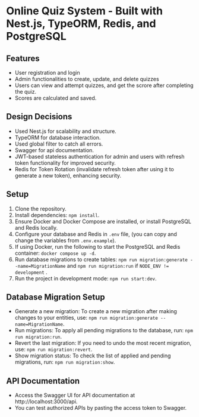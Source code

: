 # Online Quiz System - Built with Nest.js, TypeORM, Redis, and PostgreSQL

## Features

- User registration and login
- Admin functionalities to create, update, and delete quizzes
- Users can view and attempt quizzes, and get the scrore after completing the quiz.
- Scores are calculated and saved.

## Design Decisions

- Used Nest.js for scalability and structure.
- TypeORM for database interaction.
- Used global filter to catch all errors.
- Swagger for api documentation.
- JWT-based stateless authentication for admin and users with refresh token functionality for improved security.
- Redis for Token Rotation (invalidate refresh token after using it to generate a new token), enhancing security.

## Setup

1. Clone the repository.
2. Install dependencies: `npm install`.
3. Ensure Docker and Docker Compose are installed, or install PostgreSQL and Redis locally.
4. Configure your database and Redis in `.env` file, (you can copy and change the variables from `.env.example`).
5. If using Docker, run the following to start the PostgreSQL and Redis container: `docker compose up -d`.
6. Run database migrations to create tables: `npm run migration:generate --name=MigrationName` and `npm run migration:run` if `NODE_ENV != development` .
7. Run the project in development mode: `npm run start:dev`.

## Database Migration Setup

- Generate a new migration: To create a new migration after making changes to your entities, use: `npm run migration:generate --name=MigrationName`.
- Run migrations: To apply all pending migrations to the database, run: `npm run migration:run`.
- Revert the last migration: If you need to undo the most recent migration, use: `npm run migration:revert`.
- Show migration status: To check the list of applied and pending migrations, run: `npm run migration:show`.

## API Documentation

- Access the Swagger UI for API documentation at http://localhost:3000/api.
- You can test authorized APIs by pasting the access token to Swagger.